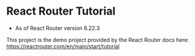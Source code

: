 # React Router Tutorial

- As of React Router version 6.22.3

This project is the demo project provided by the React Router docs here: https://reactrouter.com/en/main/start/tutorial
